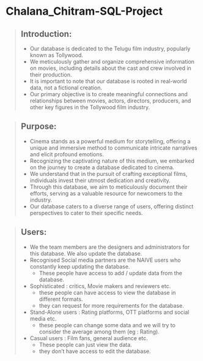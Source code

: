 # Chalana_Chitram-SQL-Project
> ## Introduction:
> - Our database is dedicated to the Telugu film industry, popularly known as Tollywood.
> - We meticulously gather and organize comprehensive information on movies, including details about the cast and crew involved in their production.
> - It is important to note that our database is rooted in real-world data, not a fictional creation.
> - Our primary objective is to create meaningful connections and relationships between movies, actors, directors, producers, and other key figures in the Tollywood film industry.

> ## Purpose:
> - Cinema stands as a powerful medium for storytelling, offering a unique and immersive method to communicate intricate narratives and elicit profound emotions.
> - Recognizing the captivating nature of this medium, we embarked on the journey to create a database dedicated to cinema.
> - We understand that in the pursuit of crafting exceptional films, individuals invest their utmost dedication and creativity.
> - Through this database, we aim to meticulously document their efforts, serving as a valuable resource for newcomers to the industry.
> - Our database caters to a diverse range of users, offering distinct perspectives to cater to their specific needs.

> ## Users:
> - We the team members are the designers and administrators for this database. We also update the database.
> - Recognised Social media partners are the NAIVE users who constantly keep updating the database.
>   - These people have access to add / update data from the database.
> - Sophisticated : critics, Movie makers and reviewers etc.
>   - these people can have access to view the database in different formats.
>   - they can request for more requirements for the database.
> - Stand-Alone users : Rating platforms, OTT platforms and social media etc.
>   - these people can change some data and we will try to consider the average among them (eg : Rating).
> - Casual users : Film fans, general audience etc.
>   - These people can just view the data.
>   - they don’t have access to edit the database.
